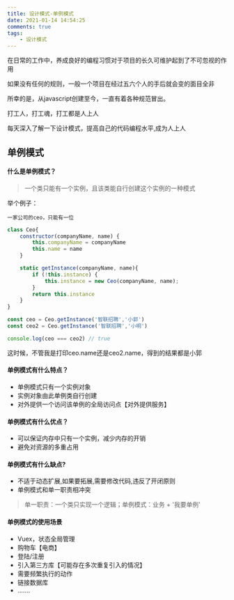 ```yaml
---
title: 设计模式-单例模式
date: 2021-01-14 14:54:25
comments: true
tags:
	- 设计模式
---
```


在日常的工作中，养成良好的编程习惯对于项目的长久可维护起到了不可忽视的作用

如果没有任何的规则，一般一个项目在经过五六个人的手后就会变的面目全非

所幸的是，从javascript创建至今，一直有着各种规范冒出。

打工人，打工魂，打工都是人上人

每天深入了解一下设计模式，提高自己的代码编程水平,成为人上人




## 单例模式


#### 什么是单例模式？

> 一个类只能有一个实例，且该类能自行创建这个实例的一种模式


举个例子：

    一家公司的ceo，只能有一位

``` javascript
class Ceo{
    constructor(companyName, name) {
        this.companyName = companyName
        this.name = name
    }

    static getInstance(companyName, name){
        if (!this.instance) {
            this.instance = new Ceo(companyName, name);
        }
        return this.instance
    }
}

const ceo = Ceo.getInstance('智联招聘','小郭')
const ceo2 = Ceo.getInstance('智联招聘','小明')

console.log(ceo === ceo2) // true
```

这时候，不管我是打印ceo.name还是ceo2.name，得到的结果都是小郭

#### 单例模式有什么特点？

- 单例模式只有一个实例对象
- 实例对象由此单例类自行创建
- 对外提供一个访问该单例的全局访问点【对外提供服务】



#### 单例模式有什么优点？

- 可以保证内存中只有一个实例，减少内存的开销
- 避免对资源的多重占用


#### 单例模式有什么缺点?

- 不适于动态扩展,如果要拓展,需要修改代码,违反了开闭原则
- 单例模式和单一职责相冲突
> 单一职责：一个类只实现一个逻辑；单例模式：业务 + '我要单例'


#### 单例模式的使用场景

- Vuex，状态全局管理
- 购物车【电商】
- 登陆/注册
- 引入第三方库【可能存在多次重复引入的情况】
- 需要频繁执行的动作
- 链接数据库
- .......




